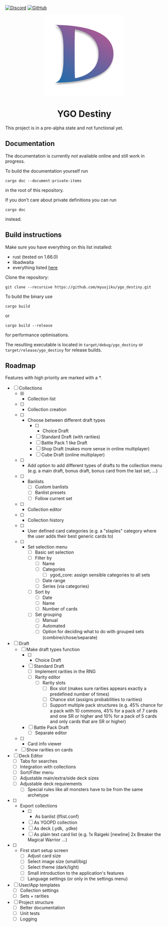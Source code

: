 [![Discord](https://img.shields.io/discord/1069639833816932413?color=%237289DA&label=Discord&logo=discord&logoColor=%23FFFFFF&style=flat-square)](https://discord.gg/UF2DmuPd3P)
[![GitHub](https://img.shields.io/github/license/myuujiku/ygo_destiny?logo=gnu&logoColor=%23FFFFFF&style=flat-square)](./COPYING)

<div align="center"><img src="resources/icons/hicolor/scalable/com.myujiku.ygo_destiny.svg"><h1>YGO Destiny</h1></div>


This project is in a pre-alpha state and not functional yet.

## Documentation
The documentation is currently *not* available online and still work in progress.

To build the documentation yourself run
```
cargo doc --document-private-items
```
in the root of this repository.

If you don't care about private definitions you can run
```
cargo doc
```
instead.

## Build instructions
Make sure you have everything on this list installed:
- rust (tested on 1.66.0)
- libadwaita
- everything listed [here](https://gtk-rs.org/gtk4-rs/git/book/installation.html)

Clone the repository:
```
git clone --recursive https://github.com/myuujiku/ygo_destiny.git
```

To build the binary use
```
cargo build
```
or
```
cargo build --release
```
for performance optimisations.

The resulting executable is located in `target/debug/ygo_destiny` or `target/release/ygo_destiny` for release builds.

## Roadmap

Features with high priority are marked with a *.

- [ ] Collections
    - [x] * Collection list
    - [ ] * Collection creation
    - [ ] * Choose between different draft types
        - [ ] * Choice Draft
        - [ ] Standard Draft (with rarities)
        - [ ] Battle Pack 1 like Draft
        - [ ] Shop Draft (makes more sense in online multiplayer)
        - [ ] Cube Draft (online multiplayer)
    - [ ] * Add option to add different types of drafts to the collection menu (e.g. a main draft, bonus draft, bonus card from the last set, ...)
    - [ ] * Banlists
        - [ ] Custom banlists
        - [ ] Banlist presets
        - [ ] Follow current set
    - [ ] * Collection editor
    - [ ] * Collection history
    - [ ] * User defined card categories (e.g. a "staples" category where the user adds their best generic cards to)
    - [ ] * Set selection menu
        - [ ] Basic set selection
        - [ ] Filter by
            - [ ] Name
            - [ ] Categories
                - [ ] ygod_core: assign sensible categories to all sets
            - [ ] Date range
            - [ ] Series (via categories)
        - [ ] Sort by
            - [ ] Date
            - [ ] Name
            - [ ] Number of cards
        - [ ] Set grouping
            - [ ] Manual
            - [ ] Automated
            - [ ] Option for deciding what to do with grouped sets (combine/chose/separate)
- [ ] Draft
    - [ ] Make draft types function
        - [ ] * Choice Draft
        - [ ] Standard Draft
            - [ ] Implement rarities in the RNG
            - [ ] Rarity editor
                - [ ] Rarity slots
                    - [ ] Box slot (makes sure rarities appears exactly a predefined number of times)
                    - [ ] Chance slot (assigns probabilities to rarities)
                    - [ ] Support multiple pack structures (e.g. 45% chance for a pack with 10 commons, 45% for a pack of 7 cards and one SR or higher and 10% for a pack of 5 cards and only cards that are SR or higher)
        - [ ] Battle Pack Draft
            - [ ] Separate editor
    - [ ] * Card info viewer
    - [ ] Show rarities on cards
- [ ] Deck Editor
    - [ ] Tabs for searches
    - [ ] Integration with collections
    - [ ] Sort/Filter menu
    - [ ] Adjustable main/extra/side deck sizes
    - [ ] Adjustable deck requirements
        - [ ] Special rules like all monsters have to be from the same archetype
- [ ] * Export collections
    - [ ] * As banlist (lflist.conf)
    - [ ] As YGOPD collection
    - [ ] As deck (.ydk, .ydke)
    - [ ] As plain text card list (e.g. 1x Raigeki [newline] 2x Breaker the Magical Warrior ...)
- [ ] * First start setup screen
    - [ ] Adjust card size
    - [ ] Select image size (small/big)
    - [ ] Select theme (dark/light)
    - [ ] Small introduction to the application's features
    - [ ] Language settings (or only in the settings menu)
- [ ] User/App templates
    - [ ] Collection settings
    - [ ] Sets + rarities
- [ ] Project structure
    - [ ] Better documentation
    - [ ] Unit tests
    - [ ] Logging
